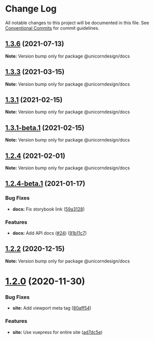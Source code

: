 # Change Log

All notable changes to this project will be documented in this file.
See [Conventional Commits](https://conventionalcommits.org) for commit guidelines.

## [1.3.6](https://github.com/unicefnz/unicorn/compare/v1.3.5...v1.3.6) (2021-07-13)

**Note:** Version bump only for package @unicorndesign/docs





## [1.3.3](https://github.com/unicefnz/unicorn/compare/v1.3.2...v1.3.3) (2021-03-15)

**Note:** Version bump only for package @unicorndesign/docs





## [1.3.1](https://github.com/unicefnz/unicorn/compare/v1.3.1-beta.1...v1.3.1) (2021-02-15)

**Note:** Version bump only for package @unicorndesign/docs





## [1.3.1-beta.1](https://github.com/unicefnz/unicorn/compare/v1.3.1-beta.0...v1.3.1-beta.1) (2021-02-15)

**Note:** Version bump only for package @unicorndesign/docs





## [1.2.4](https://github.com/unicefnz/unicorn/compare/v1.2.4-beta.3...v1.2.4) (2021-02-01)

**Note:** Version bump only for package @unicorndesign/docs





## [1.2.4-beta.1](https://github.com/unicefnz/unicorn/compare/v1.2.4-beta.0...v1.2.4-beta.1) (2021-01-17)


### Bug Fixes

* **docs:** Fix storybook link ([59a3128](https://github.com/unicefnz/unicorn/commit/59a3128f2479abdc06bad2559e647ee1a5cf03f1))


### Features

* **docs:** Add API docs ([#24](https://github.com/unicefnz/unicorn/issues/24)) ([91b11c7](https://github.com/unicefnz/unicorn/commit/91b11c773ba4d9a603e9e842ad5627e30093f825))





## [1.2.2](https://github.com/unicefnz/unicorn/compare/v1.2.2-beta.4...v1.2.2) (2020-12-15)

**Note:** Version bump only for package @unicorndesign/docs





# [1.2.0](https://github.com/unicefnz/unicorn/compare/v1.1.8...v1.2.0) (2020-11-30)


### Bug Fixes

* **site:** Add viewport meta tag ([80aff54](https://github.com/unicefnz/unicorn/commit/80aff5488793e34e92a2a79bd92f8900fe17f271))


### Features

* **site:** Use vuepress for entire site ([ad7dc5e](https://github.com/unicefnz/unicorn/commit/ad7dc5ebd9a18f04cede4162cdc5deba298d49cf))
